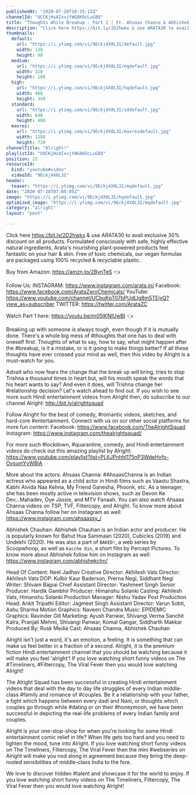 ```yaml
---
publishedAt: "2020-07-26T18:35:13Z"
channelId: "UCCKjHsAIxvjtWG8KOcLuG8Q"
title: "Thoughts While Breakup : Part 2 | Ft. Ahsaas Channa & Abhishek Chauhan | Alright!"
description: "Click here https://bit.ly/2D2hwkx & use ARATA30 to avail exclusive 30% discount on all products.\nFormulated consciously with safe, highly effective natural ingredients, Arata's nourishing plant-powered products feel fantastic on your hair & skin. Free of toxic chemicals, our vegan formulas are packaged using 100% recycled & recyclable plastic.\n\nBuy from Amazon: https://amzn.to/2BynTeS 👈\n\nFollow Us:\nINSTAGRAM: https://www.instagram.com/arata.in/\nFacebook:  https://www.facebook.com/ArataZeroChemicals/\nYouTube: https://www.youtube.com/channel/UCbuKpT07bPUdLlg8m5TEiyQ?view_as=subscriber\nTWITTER: https://twitter.com/ArataZC\n\nWatch Part 1 here: https://youtu.be/m05IKNlUwBI 👈\n\nBreaking up with someone is always tough, even though if it is mutually done. There's a whole big mess of #thoughts that one has to deal with oneself first. Thoughts of what to say, how to say, what might happen after the #breakup, is it a mistake, or is it going to make things better? If all these thoughts have ever crossed your mind as well, then this video by Alright is a must-watch for you.\n\nAdvait who now fears the change that the break up will bring, tries to stop Trishna a thousand times in heart but, will his mouth speak the words that his heart wants to say? And even it does, will Trishna change her #relationship decision? Let's watch ahead to find out. If you wish to see more such Hindi entertainment videos from Alright then, do subscribe to our channel Alright: http://bit.ly/alrightsquad\n\nFollow Alright for the best of comedy, #romantic videos, sketches, and hard-core #entertainment. Connect with us on our other social platforms for more fun content: Facebook: https://www.facebook.com/TheAlrightSquad Instagram: https://www.instagram.com/thealrightsquad/\n\nFor more such #lockdown, #quarantine, comedy, and Hindi entertainment videos do check out this amazing playlist by Alright: https://www.youtube.com/playlist?list=PL6JPnhhI175nP3WdeHvfo-OvsumYvWBiA\n\nMore about the actors:\nAhsaas Channa: #AhsaasChanna is an Indian actress who appeared as a child actor in Hindi films such as Vaastu Shastra, Kabhi Alvida Naa Kehna, My Friend Ganesha, Phoonk, etc. As a teenager, she has been mostly active in television shows, such as Devon Ke Dev...Mahadev, Oye Jassie, and MTV Fanaah. You can also watch Ahsaas Channa videos on TSP, TVF, Filtercopy, and Alright. To know more about Ahsaas Channa follow her on Instagram as well: https://www.instagram.com/ahsaassy_/\n\nAbhishek Chauhan:\nAbhishek Chauhan is an Indian actor and producer. He is popularly known for Bahut Hua Sammaan\n(2020), Cubicles (2019) and Undekhi (2020). He was also a part of `BAKED!`, a web series by Scoopwhoop, as well as `Kacche Din`, a short film by Percept Pictures. To know more about Abhishek follow him on Instagram as well: https://www.instagram.com/abhishekchn/\n\nHead Of Content: Neel Jadhav \nCreative Director: Akhilesh Vats\nDirector: Akhilesh Vats\nDOP: Kulbir Kaur Baderson, Prerna Negi, Siddhant Negi\nWriter: Shivam Bajpai\nChief Assistant Director: Yashmeet Singh\nSenior Producer: Hardik Gambhir\nProducer: Himanshu Solanki\nCasting: Akhilesh Vats, Himanshu Solanki\nProduction Manager: Nishu Yadav \nPost Production Head: Ankit Tripathi \nEditor: Jagmeet Singh\nAssistant Director: Varun Sobti, Ashu Sharma\nMotion Graphics: Naveen Chandra \nMusic: EPIDEMIC \nGraphics: Ravinder Gill \nMarketing: Ayush Panwar, Shivangi Verma Sanchit Kalra, Pranjali Mehmi, Shivangi Panwar, Komal Gangar, Siddharth Makkar \nProduced By: Rusk Media \nCast: Ahsaas Channa, Abhishek Chauhan\n\nAlright isn't just a word, it's an emotion, a feeling. It is something that can make us feel better in a fraction of a second. Alright, it is the premium fiction Hindi entertainment channel that you should be watching because it will make you feel 'alright'! If you love watching short funny videos on The #Timeliners, #Filtercopy, The Viral Fever then you would love watching Alright!\n\nThe Alright Squad has been successful in creating Hindi entertainment videos that deal with the day to day life struggles of every Indian middle-class #family and romance of #couples. Be it a relationship with your father, a fight which happens between every dadi and Nani, or thoughts which couples go through while #dating or on their #honeymoon, we have been successful in depicting the real-life problems of every Indian family and couples.\n\nAlright is your one-stop-shop for when you're looking for some Hindi entertainment comic relief in life? When life gets too hard and you need to lighten the mood, tune into Alright. If you love watching short funny videos on The Timeliners, Filtercopy, The Viral Fever then the mini #webseries on Alright will make you nod along in agreement because they bring the deep-rooted sensibilities of middle-class India to the fore.\n\nWe love to discover hidden #talent and showcase it for the world to enjoy. If you love watching short funny videos on The Timeliners, Filtercopy, The Viral Fever then you would love watching Alright!"
thumbnails:
  default:
    url: "https://i.ytimg.com/vi/9Eckj4X0L3I/default.jpg"
    width: 120
    height: 90
  medium:
    url: "https://i.ytimg.com/vi/9Eckj4X0L3I/mqdefault.jpg"
    width: 320
    height: 180
  high:
    url: "https://i.ytimg.com/vi/9Eckj4X0L3I/hqdefault.jpg"
    width: 480
    height: 360
  standard:
    url: "https://i.ytimg.com/vi/9Eckj4X0L3I/sddefault.jpg"
    width: 640
    height: 480
  maxres:
    url: "https://i.ytimg.com/vi/9Eckj4X0L3I/maxresdefault.jpg"
    width: 1280
    height: 720
channelTitle: "Alright!"
playlistId: "UUCKjHsAIxvjtWG8KOcLuG8Q"
position: 23
resourceId:
  kind: "youtube#video"
  videoId: "9Eckj4X0L3I"
header:
  teaser: "https://i.ytimg.com/vi/9Eckj4X0L3I/mqdefault.jpg"
date: "2020-07-28T07:00:05Z"
image: "https://i.ytimg.com/vi/9Eckj4X0L3I/hqdefault.jpg"
optimized_image: "https://i.ytimg.com/vi/9Eckj4X0L3I/mqdefault.jpg"
category: "alright"
layout: "post"

---
```

Click here https://bit.ly/2D2hwkx & use ARATA30 to avail exclusive 30% discount on all products.
Formulated consciously with safe, highly effective natural ingredients, Arata's nourishing plant-powered products feel fantastic on your hair & skin. Free of toxic chemicals, our vegan formulas are packaged using 100% recycled & recyclable plastic.

Buy from Amazon: https://amzn.to/2BynTeS 👈

Follow Us:
INSTAGRAM: https://www.instagram.com/arata.in/
Facebook:  https://www.facebook.com/ArataZeroChemicals/
YouTube: https://www.youtube.com/channel/UCbuKpT07bPUdLlg8m5TEiyQ?view_as=subscriber
TWITTER: https://twitter.com/ArataZC

Watch Part 1 here: https://youtu.be/m05IKNlUwBI 👈

Breaking up with someone is always tough, even though if it is mutually done. There's a whole big mess of #thoughts that one has to deal with oneself first. Thoughts of what to say, how to say, what might happen after the #breakup, is it a mistake, or is it going to make things better? If all these thoughts have ever crossed your mind as well, then this video by Alright is a must-watch for you.

Advait who now fears the change that the break up will bring, tries to stop Trishna a thousand times in heart but, will his mouth speak the words that his heart wants to say? And even it does, will Trishna change her #relationship decision? Let's watch ahead to find out. If you wish to see more such Hindi entertainment videos from Alright then, do subscribe to our channel Alright: http://bit.ly/alrightsquad

Follow Alright for the best of comedy, #romantic videos, sketches, and hard-core #entertainment. Connect with us on our other social platforms for more fun content: Facebook: https://www.facebook.com/TheAlrightSquad Instagram: https://www.instagram.com/thealrightsquad/

For more such #lockdown, #quarantine, comedy, and Hindi entertainment videos do check out this amazing playlist by Alright: https://www.youtube.com/playlist?list=PL6JPnhhI175nP3WdeHvfo-OvsumYvWBiA

More about the actors:
Ahsaas Channa: #AhsaasChanna is an Indian actress who appeared as a child actor in Hindi films such as Vaastu Shastra, Kabhi Alvida Naa Kehna, My Friend Ganesha, Phoonk, etc. As a teenager, she has been mostly active in television shows, such as Devon Ke Dev...Mahadev, Oye Jassie, and MTV Fanaah. You can also watch Ahsaas Channa videos on TSP, TVF, Filtercopy, and Alright. To know more about Ahsaas Channa follow her on Instagram as well: https://www.instagram.com/ahsaassy_/

Abhishek Chauhan:
Abhishek Chauhan is an Indian actor and producer. He is popularly known for Bahut Hua Sammaan
(2020), Cubicles (2019) and Undekhi (2020). He was also a part of `BAKED!`, a web series by Scoopwhoop, as well as `Kacche Din`, a short film by Percept Pictures. To know more about Abhishek follow him on Instagram as well: https://www.instagram.com/abhishekchn/

Head Of Content: Neel Jadhav 
Creative Director: Akhilesh Vats
Director: Akhilesh Vats
DOP: Kulbir Kaur Baderson, Prerna Negi, Siddhant Negi
Writer: Shivam Bajpai
Chief Assistant Director: Yashmeet Singh
Senior Producer: Hardik Gambhir
Producer: Himanshu Solanki
Casting: Akhilesh Vats, Himanshu Solanki
Production Manager: Nishu Yadav 
Post Production Head: Ankit Tripathi 
Editor: Jagmeet Singh
Assistant Director: Varun Sobti, Ashu Sharma
Motion Graphics: Naveen Chandra 
Music: EPIDEMIC 
Graphics: Ravinder Gill 
Marketing: Ayush Panwar, Shivangi Verma Sanchit Kalra, Pranjali Mehmi, Shivangi Panwar, Komal Gangar, Siddharth Makkar 
Produced By: Rusk Media 
Cast: Ahsaas Channa, Abhishek Chauhan

Alright isn't just a word, it's an emotion, a feeling. It is something that can make us feel better in a fraction of a second. Alright, it is the premium fiction Hindi entertainment channel that you should be watching because it will make you feel 'alright'! If you love watching short funny videos on The #Timeliners, #Filtercopy, The Viral Fever then you would love watching Alright!

The Alright Squad has been successful in creating Hindi entertainment videos that deal with the day to day life struggles of every Indian middle-class #family and romance of #couples. Be it a relationship with your father, a fight which happens between every dadi and Nani, or thoughts which couples go through while #dating or on their #honeymoon, we have been successful in depicting the real-life problems of every Indian family and couples.

Alright is your one-stop-shop for when you're looking for some Hindi entertainment comic relief in life? When life gets too hard and you need to lighten the mood, tune into Alright. If you love watching short funny videos on The Timeliners, Filtercopy, The Viral Fever then the mini #webseries on Alright will make you nod along in agreement because they bring the deep-rooted sensibilities of middle-class India to the fore.

We love to discover hidden #talent and showcase it for the world to enjoy. If you love watching short funny videos on The Timeliners, Filtercopy, The Viral Fever then you would love watching Alright!